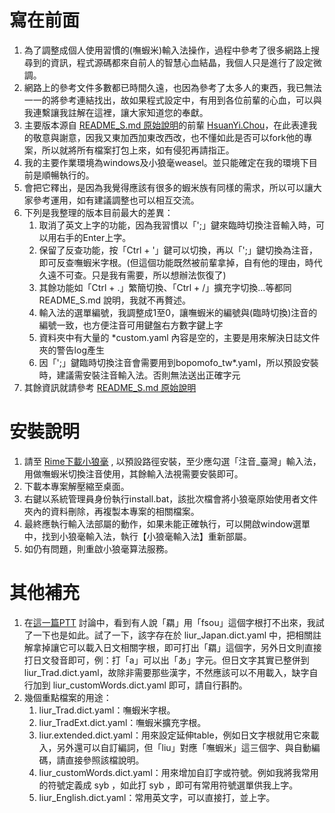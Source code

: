 # 寫在前面
1. 為了調整成個人使用習慣的(嘸蝦米)輸入法操作，過程中參考了很多網路上搜尋到的資訊，程式源碼都來自前人的智慧心血結晶，我個人只是進行了設定微調。
2. 網路上的參考文件多數都已時間久遠，也因為參考了太多人的東西，我已無法一一的將參考連結找出，故如果程式設定中，有用到各位前輩的心血，可以與我連繫讓我註解在這裡，讓大家知道您的奉獻。
3. 主要版本源自 [README_S.md 原始說明](<https://blog.typeart.cc/rime-liur/guide/>)的前輩 [HsuanYi.Chou](<https://liker.land/zh-Hant/like15n7c0097vgyhkv3eg7pr9c9d4p2s8ldg9pzsze?referrer=https%3A%2F%2Fbutton.like.co%2Fin%2Fembed%2Fwindclara%2Fbutton%2F%253C%25-%2520post.permalink%2520%25%253E&utm_source=button&tab=created>)，在此表達我的敬意與謝意，因我又東加西加東改西改，也不懂如此是否可以fork他的專案，所以就將所有檔案打包上來，如有侵犯再請指正。
4. 我的主要作業環境為windows及小狼毫weasel。並只能確定在我的環境下目前是順暢執行的。
5. 會把它釋出，是因為我覺得應該有很多的蝦米族有同樣的需求，所以可以讓大家參考運用，如有建議調整也可以相互交流。
6. 下列是我整理的版本目前最大的差異：
    1. 取消了英文上字的功能，因為我習慣以「';」鍵來臨時切換注音輸入時，可以用右手的Enter上字。
    2. 保留了反查功能，按「Ctrl + '」鍵可以切換，再以「';」鍵切換為注音，即可反查嘸蝦米字根。(但這個功能既然被前輩拿掉，自有他的理由，時代久遠不可查。只是我有需要，所以想辦法恢復了)
    3. 其餘功能如「Ctrl + .」繁簡切換、「Ctrl + /」擴充字切換…等都同 README_S.md 說明，我就不再贅述。
    4. 輸入法的選單編號，我調整成1至0，讓嘸蝦米的編號與(臨時切換)注音的編號一致，也方便注音可用鍵盤右方數字鍵上字
    5. 資料夾中有大量的 *custom.yaml 內容是空的，主要是用來解決日誌文件夾的警告log產生
    6. 因「';」鍵臨時切換注音會需要用到bopomofo_tw*.yaml，所以預設安裝時，建議需安裝注音輸入法。否則無法送出正確字元
7. 其餘資訊就請參考 [README_S.md 原始說明](<https://blog.typeart.cc/rime-liur/guide/>)

# 安裝說明
1. 請至 [Rime下載小狼毫](<https://github.com/rime/weasel>) , 以預設路徑安裝，至少應勾選「注音_臺灣」輸入法，用做嘸蝦米切換注音使用，其餘輸入法視需要安裝即可。
2. 下載本專案解壓縮至桌面。
3. 右鍵以系統管理員身份執行install.bat，該批次檔會將小狼毫原始使用者文件夾內的資料刪除，再複製本專案的相關檔案。
4. 最終應執行輸入法部屬的動作，如果未能正確執行，可以開啟window選單中，找到小狼毫輸入法，執行【小狼毫輸入法】重新部屬。
5. 如仍有問題，則重啟小狼毫算法服務。

# 其他補充
1. 在[這一篇PTT](<https://www.ptt.cc/bbs/Liu/M.1738989663.A.CFF.html >) 討論中，看到有人說「羂」用「fsou」這個字根打不出來，我試了一下也是如此。試了一下，該字存在於 liur_Japan.dict.yaml 中，把相關註解拿掉讓它可以載入日文相關字根，即可打出「羂」這個字，另外日文則直接打日文發音即可，例：打「a」可以出「あ」字元。但日文字其實已整併到liur_Trad.dict.yaml，故除非需要那些漢字，不然應該可以不用載入，缺字自行加到 liur_customWords.dict.yaml 即可，請自行斟酌。
2. 幾個重點檔案的用途：
	1. liur_Trad.dict.yaml：嘸蝦米字根。
	2. liur_TradExt.dict.yaml：嘸蝦米擴充字根。
	3. liur.extended.dict.yaml：用來設定延伸table，例如日文字根就用它來載入，另外還可以自訂編詞，但「liu」對應「嘸蝦米」這三個字、與自動編碼，請直接參照該檔說明。
	4. liur_customWords.dict.yaml：用來增加自訂字或符號。例如我將我常用的符號定義成 syb ，如此打 syb ，即可有常用符號選單供我上字。
	5. liur_English.dict.yaml：常用英文字，可以直接打，並上字。
